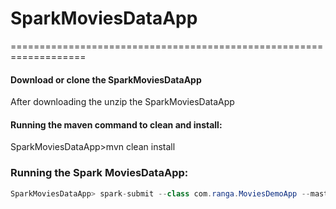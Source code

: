 # SparkMoviesDataApp
===================================================================
#### Download or clone the SparkMoviesDataApp
   After downloading the unzip the SparkMoviesDataApp
#### Running the maven command to clean and install:
SparkMoviesDataApp>mvn clean install
### Running the Spark MoviesDataApp:
```java
SparkMoviesDataApp> spark-submit --class com.ranga.MoviesDemoApp --master local[*] target/MoviesDemoSparkProject-1.0-SNAPSHOT.jar "C:\Users\RangaReddy\Downloads\SparkMoviesDataApp\movies_dataset.csv"
```
